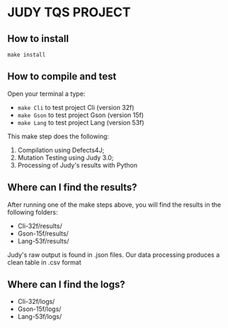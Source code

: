 # JUDY TQS PROJECT

## How to install
``make install``

## How to compile and test

Open your terminal a type:

* ```make Cli```  to test project Cli (version 32f)
* ```make Gson``` to test project Gson (version 15f)
* ```make Lang``` to test project Lang (version 53f)

This make step does the following:

1. Compilation using Defects4J;
2. Mutation Testing using Judy 3.0;
3. Processing of Judy's results with Python

## Where can I find the results?

After running one of the make steps above, you will find the results in the following folders:

* Cli-32f/results/
* Gson-15f/results/
* Lang-53f/results/

Judy's raw output is found in .json files. Our data processing produces a clean table in .csv format

## Where can I find the logs?

* Cli-32f/logs/
* Gson-15f/logs/
* Lang-53f/logs/
